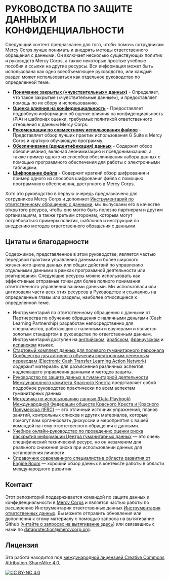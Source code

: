 # РУКОВОДСТВА ПО ЗАЩИТЕ ДАННЫХ И КОНФИДЕНЦИАЛЬНОСТИ
Следующий контент предназначен для того, чтобы помочь сотрудникам Mercy Corps лучше понимать и внедрять методы ответственного обращения с данными. Он включает несколько существующих политик и руководств Mercy Corps, а также некоторые простые учебные пособия и ссылки на другие ресурсы. Вся информация может быть использована как одно всеобъемлющее руководство, или каждый раздел может использоваться как отдельное руководство по определенной теме.

- **[Понимание закрытых («чувствительных» данных)](/Localization/RU/Sensitive-data)** - Определяет, что такое закрытые («чувствительные данные»), и предоставляет помощь по их сбору и использованию.
- **[Оценка влияния на конфиденциальность](/Localization/RU/Privacy-impact-assessment)** - Предоставляет подробную информацию об оценке влияния на конфиденциальность (PIA) и шаблонах оценки, требуемых политикой ответственного отношения к данным Mercy Corps.
- **[Рекомендации по совместному использования файлов](/Localization/RU/File-sharing)** - Представляет обзор лучших практик использования G Suite в Mercy Corps и краткую обучающую программу.
- **[Обезличивание (деидентификация) данных](/Localization/RU/Deidentification)** - Содержит обзор обезличивания, включая анонимизацию и псевдонимизацию, а также пример одного из способов обезличивания набора данных с помощью программного обеспечения для работы с электронными таблицами.
- **[Шифрование файла](/Localization/RU/Encryption)** - Содержит краткий обзор шифрования и пример одного из способов шифрования файла с помощью программного обеспечения, доступного в Mercy Corps.

Хотя это руководство в первую очередь предназначено для сотрудников Mercy Corps и дополняет [Инструментарий по ответственному обращению с данными](https://www.mercycorps.org/research-resources/responsible-data-toolkit), мы выпускаем его в качестве открытого ресурса, чтобы оно могло быть полезно партнерам и другим организациям, а также третьим сторонам, которым могут потребоваться примеры политик, шаблонов и инструкций по внедрению методов ответственного обращения с данными.

## Цитаты и благодарности
Содержимое, представленное в этом руководстве, является частью передовой практики управления данными и более широкого жизненного цикла данных или общих действий по управлению отдельными данными в рамках программной деятельности или реагирования. Следующие ресурсы можно использовать как эффективные отправные точки для более полного понимания ответственного управления вашими данными. Мы использовали или цитировали части всех этих ресурсов в Руководстве и ссылались на определенные главы или разделы, наиболее относящиеся к определенной теме.

- Инструментарий по ответственному обращению с данными от Партнерства по обучению обращения с наличными деньгами (Cash Learning Partnership) разработан непосредственно для специалистов, работающих с наличными и ваучерами и является золотым стандартом в руководстве по ответственным данным. Инструментарий доступен на [английском](https://www.calpnetwork.org/wp-content/uploads/2021/03/Data-Responsibility-Toolkit_A-guide-for-Cash-and-Voucher-Practitioners.pdf), [арабском](https://www.calpnetwork.org/ar/publication/data-responsibility-toolkit-a-guide-for-cva-practitioners/), [французском](https://www.calpnetwork.org/fr/publication/data-responsibility-toolkit-a-guide-for-cva-practitioners/) и [испанском](https://www.calpnetwork.org/es/publication/data-responsibility-toolkit-a-guide-for-cva-practitioners/) языках.
- [Стартовый комплект данных для полевого гуманитарного персонала Сообщества для активного обучения электронным денежным переводам (Electronic Cash Transfer Learning Action Network)](https://www.calpnetwork.org/wp-content/uploads/2020/06/DataStarterKitforFieldStaffELAN.pdf) содержит материалы для разъяснения различных аспектов надлежащего управления данными и методов защиты.
- [Руководство по защите данных в гуманитарной деятельности Международного комитета Красного Креста](https://www.icrc.org/en/data-protection-humanitarian-action-handbook) представляет собой подробное руководство практически по всем аспектам гуманитарных данных.
- [Методичка по использованию данных (Data Playbook) Международной Федерации обществ Красного Креста и Красного Полумесяца (IFRC)](https://preparecenter.org/toolkit/data-playbook-toolkit/) — это отличный источник упражнений, планов занятий, контрольных списков и других материалов, которые помогут вам организовать дискуссии и мероприятия с вашей командой на тему ответственного обращения с данными.
- [Учебное онлайн-руководство по проведению оценки риска раскрытия информации Центра гуманитарных данных](https://centre.humdata.org/learning-path/disclosure-risk-assessment-overview/) — это очень специфический технический ресурс, но он незаменим для реального снижения риска при использовании данных для установления личности.
- [Справочник современного специалиста в области развития от Engine Room](https://the-engine-room.github.io/responsible-data-handbook/) — хороший обзор данных в контексте работы в области международного развития.

## Контакт
Этот репозиторий поддерживается командой по защите данных и конфиденциальности в [Mercy Corps](https://www.mercycorps.org) и является частью работы по расширению Инструментария ответственных данных [Инструментария ответственных данных](https://www.mercycorps.org/research-resources/responsible-data-toolkit). Вы можете отправить обновления или дополнения к этому материалу с помощью запроса на вытягивание Github ([читайте о запросах на вытягивание здесь](https://docs.github.com/en/pull-requests/collaborating-with-pull-requests/proposing-changes-to-your-work-with-pull-requests/about-pull-requests)) или связавшись с нами по dataprotection@mercycorp.org.

## Лицензия
Эта работа находится под [международной лицензией Creative Commons Attribution-ShareAlike 4.0.][cc-by-nc].

[![CC BY-NC 4.0][cc-by-nc-image]][cc-by-nc]

[cc-by-nc]: http://creativecommons.org/licenses/by-nc/4.0/
[cc-by-nc-image]: https://licensebuttons.net/l/by-nc/4.0/88x31.png
[cc-by-nc-shield]: https://img.shields.io/badge/License-CC%20BY--NC%204.0-lightgrey.svg

<!--

## Policies
Point to MC privacy policy, mention PIA, & point to Github privacy policy?

-->
